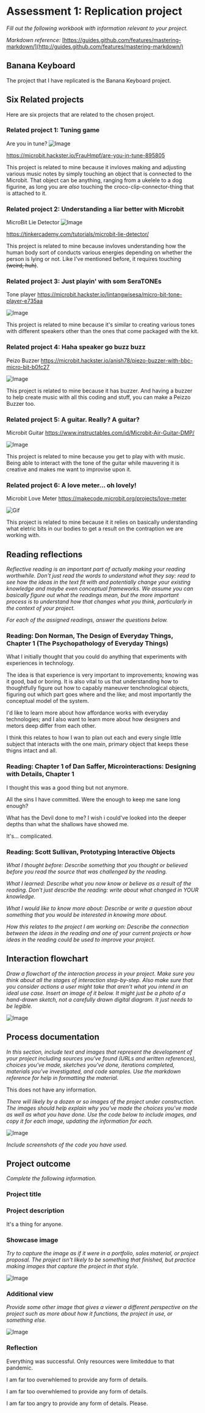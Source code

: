 # Assessment 1: Replication project

*Fill out the following workbook with information relevant to your project.*

*Markdown reference:* [https://guides.github.com/features/mastering-markdown/](http://guides.github.com/features/mastering-markdown/)

## Banana Keyboard ##
The project that I have replicated is the Banana Keyboard project.

## Six Related projects ##
Here are six projects that are related to the chosen project.

### Related project 1: Tuning game ###
Are you in tune?
![Image](https://hackster.imgix.net/uploads/attachments/262935/p2188012_HmCSYbEVJn.JPG?auto=compress%2Cformat&w=900&h=675&fit=min)

https://microbit.hackster.io/FrauHmpf/are-you-in-tune-895805

This project is related to mine because it invloves making and adjusting various music notes by simply touching an object that is connected to the Microbit. That object can be anything, ranging from a ukelele to a dog figurine, as long you are *also* touching the croco-clip-connector-thing that is attached to it.

### Related project 2: Understanding a liar better with Microbit ###
MicroBit Lie Detector
![Image](https://tinkercademy.com/wp-content/uploads/2017/08/pic1.jpg)

https://tinkercademy.com/tutorials/microbit-lie-detector/

This project is related to mine because invloves understanding how the human body sort of conducts various energies depending on whether the person is lying or not. Like I've mentioned before, it requires touching ~~(weird, huh)~~.

### Related project 3: Just playin' with som SeraTONEs ###
Tone player
https://microbit.hackster.io/lintangwisesa/micro-bit-tone-player-e735aa

![Image](https://hackster.imgix.net/uploads/attachments/536657/tone_player_LsrVhE7Dry.png?auto=compress%2Cformat&w=900&h=675&fit=min)

This project is related to mine because it's similar to creating various tones with different speakers other than the ones that come packaged with the kit.

### Related project 4: Haha speaker go buzz buzz ###
Peizo Buzzer
https://microbit.hackster.io/anish78/piezo-buzzer-with-bbc-micro-bit-b0fc27

![Image](https://hackster.imgix.net/uploads/attachments/474055/3_LnUn2AiNxL.jpg?auto=compress%2Cformat&w=740&h=555&fit=max)

This project is related to mine because it has buzzer. And having a buzzer to help create music with all this coding and stuff, you can make a Peizzo Buzzer too.

### Related project 5: A guitar. Really? A guitar? ###
Microbit Guitar
https://www.instructables.com/id/Microbit-Air-Guitar-DMP/

![Image](https://cdn.instructables.com/FLO/PLIW/J1CEP0F3/FLOPLIWJ1CEP0F3.LARGE.jpg?auto=webp&width=1024&fit=bounds)

This project is related to mine because you get to play with with music. Being able to interact with the tone of the guitar while mauvering it is creative and makes me want to improvise upon it.


### Related project 6: A love meter... oh lovely! ###
Microbit Love Meter
https://makecode.microbit.org/projects/love-meter

![Gif](https://pxt.azureedge.net/blob/c50634963c6fd99e527e99582979c4ba1b187ef1/static/mb/projects/love-meter/love-meter.gif)

This project is related to mine because it it relies on basically understanding what eletric bits in our bodies to get a result on the contraption we are working with.

## Reading reflections ##
*Reflective reading is an important part of actually making your reading worthwhile. Don't just read the words to understand what they say: read to see how the ideas in the text fit with and potentially change your existing knowledge and maybe even conceptual frameworks. We assume you can basically figure out what the readings mean, but the more important process is to understand how that changes what you think, particularly in the context of your project.*

*For each of the assigned readings, answer the questions below.*

### Reading: Don Norman, The Design of Everyday Things, Chapter 1 (The Psychopathology of Everyday Things) ###

What I initially thought that you could do anything that experiments with experiences in technology.

The idea is that experience is very important to improvements; knowing was it good, bad or boring. It is also vital to us that understanding how to thoughtfully figure out how to capably maneuver tenchnological objects, figuring out which part goes where and the like; and most importantly the conceptual model of the system.

I'd like to learn more about how affordance works with everyday technologies; and I also want to learn more about how designers and metors deep differ from each other.

I think this relates to how I wan to plan out each and every single little subject that interacts with the one main, primary object that keeps these thigns intact and all.

### Reading: Chapter 1 of Dan Saffer, Microinteractions: Designing with Details, Chapter 1 ###

I thought this was a good thing but not anymore.

All the sins I have committed. Were the enough to keep me sane long enough?

What has the Devil done to me? I wish i could've looked into the deeper depths than what the shallows have showed me.

It's... complicated.

### Reading: Scott Sullivan, Prototyping Interactive Objects ###

*What I thought before: Describe something that you thought or believed before you read the source that was challenged by the reading.*

*What I learned: Describe what you now know or believe as a result of the reading. Don't just describe the reading: write about what changed in YOUR knowledge.*

*What I would like to know more about: Describe or write a question about something that you would be interested in knowing more about.*

*How this relates to the project I am working on: Describe the connection between the ideas in the reading and one of your current projects or how ideas in the reading could be used to improve your project.*


## Interaction flowchart ##
*Draw a flowchart of the interaction process in your project. Make sure you think about all the stages of interaction step-by-step. Also make sure that you consider actions a user might take that aren't what you intend in an ideal use case. Insert an image of it below. It might just be a photo of a hand-drawn sketch, not a carefully drawn digital diagram. It just needs to be legible.*

![Image](missingimage.png)

## Process documentation

*In this section, include text and images that represent the development of your project including sources you've found (URLs and written references), choices you've made, sketches you've done, iterations completed, materials you've investigated, and code samples. Use the markdown reference for help in formatting the material.*

This does not have any information.

*There will likely by a dozen or so images of the project under construction. The images should help explain why you've made the choices you've made as well as what you have done. Use the code below to include images, and copy it for each image, updating the information for each.*

![Image](missingimage.png)

*Include screenshots of the code you have used.*

## Project outcome ##

*Complete the following information.*

### Project title ###

### Project description ###

It's a thing for anyone.

### Showcase image ###

*Try to capture the image as if it were in a portfolio, sales material, or project proposal. The project isn't likely to be something that finished, but practice making images that capture the project in that style.*

![Image](missingimage.png)

### Additional view ###

*Provide some other image that gives a viewer a different perspective on the project such as more about how it functions, the project in use, or something else.*

![Image](missingimage.png)

### Reflection ###

Everything was successful. Only resources were limiteddue to that pandemic.


I am far too overwhlemed to provide any form of details.


I am far too overwhlemed to provide any form of details.


I am far too angry to provide any form of details. Please.
